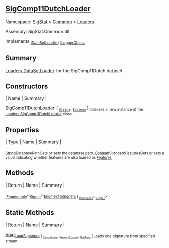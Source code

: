 # <sub>[SigComp11DutchLoader](./SigComp11DutchLoader.md)</sub>

Namespace: [SigStat]() > [Common](./../README.md) > [Loaders](./README.md)

Assembly: SigStat.Common.dll

Implements <sub>[IDataSetLoader](./IDataSetLoader.md)</sub>, <sub>[ILoggerObject](./../ILoggerObject.md)</sub>

## Summary
[Loaders.DataSetLoader](https://github.com/hargitomi97/sigstat/blob/master/docs/md/SigStat/Common/Loaders/DataSetLoader.md) for the SigComp11Dutch dataset

## Constructors

| Name | Summary | 

SigComp11DutchLoader ( <sub>[`String`](https://docs.microsoft.com/en-us/dotnet/api/System.String)</sub>, <sub>[`Boolean`](https://docs.microsoft.com/en-us/dotnet/api/System.Boolean)</sub> )<sub>Initializes a new instance of the [Loaders.SigComp11DutchLoader](https://github.com/hargitomi97/sigstat/blob/master/docs/md/SigStat/Common/Loaders/SigComp11DutchLoader.md) class.</sub>


## Properties

| Type | Name | Summary | 

<sub>[String](https://docs.microsoft.com/en-us/dotnet/api/System.String)</sub><sub>DatabasePath</sub><sub>Gets or sets the database path.</sub>
<sub>[Boolean](https://docs.microsoft.com/en-us/dotnet/api/System.Boolean)</sub><sub>StandardFeatures</sub><sub>Gets or sets a value indicating whether features are also loaded as [Features](https://github.com/hargitomi97/sigstat/blob/master/docs/md/SigStat/Common/Features.md)</sub>


## Methods

| Return | Name | Summary | 

<sub>[IEnumerable](https://docs.microsoft.com/en-us/dotnet/api/System.Collections.Generic.IEnumerable-1)</sub>\<<sub>[Signer](./../Signer.md)</sub>><sub>[EnumerateSigners](./Methods/SigComp11DutchLoader-100663907.md) ( <sub>[`Predicate`](https://docs.microsoft.com/en-us/dotnet/api/System.Predicate-1)</sub>\<<sub>[`Signer`](./../Signer.md)</sub>> )</sub><sub></sub>


## Static Methods

| Return | Name | Summary | 

[Void](https://docs.microsoft.com/en-us/dotnet/api/System.Void)<sub>[LoadSignature](./Methods/SigComp11DutchLoader-100663908.md) ( <sub>[`Signature`](./../Signature.md)</sub>, <sub>[`MemoryStream`](https://docs.microsoft.com/en-us/dotnet/api/System.IO.MemoryStream)</sub>, <sub>[`Boolean`](https://docs.microsoft.com/en-us/dotnet/api/System.Boolean)</sub> )</sub><sub>Loads one signature from specified stream.</sub>


